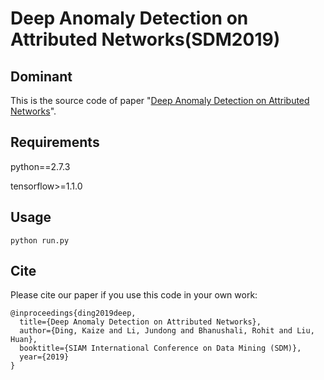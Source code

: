 Deep Anomaly Detection on Attributed Networks(SDM2019)
============

## Dominant
This is the source code of paper "[Deep Anomaly Detection on Attributed Networks](http://www.public.asu.edu/~kding9/pdf/SDM2019_Deep.pdf)".

## Requirements
python==2.7.3

tensorflow>=1.1.0

## Usage
```python run.py```

## Cite

Please cite our paper if you use this code in your own work:

```
@inproceedings{ding2019deep,
  title={Deep Anomaly Detection on Attributed Networks},
  author={Ding, Kaize and Li, Jundong and Bhanushali, Rohit and Liu, Huan},
  booktitle={SIAM International Conference on Data Mining (SDM)},
  year={2019}
}
```
